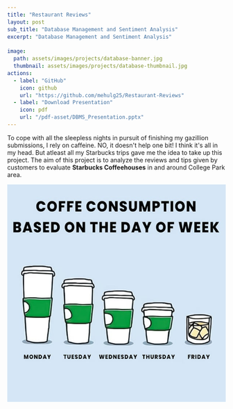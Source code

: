 ```yaml
---
title: "Restaurant Reviews"
layout: post
sub_title: "Database Management and Sentiment Analysis"
excerpt: "Database Management and Sentiment Analysis"

image: 
  path: assets/images/projects/database-banner.jpg
  thumbnail: assets/images/projects/database-thumbnail.jpg
actions:
  - label: "GitHub"
    icon: github
    url: "https://github.com/mehulg25/Restaurant-Reviews"
  - label: "Download Presentation"
    icon: pdf
    url: "/pdf-asset/DBMS_Presentation.pptx"
---
```

To cope with all the sleepless nights in pursuit of finishing my gazillion submissions, I rely on caffeine. 
NO, it doesn't help one bit! I think it's all in my head. But atleast all my Starbucks trips gave me the idea to take up this project. The aim of this project is to analyze the reviews and tips given by customers to evaluate __Starbucks Coffeehouses__ in and around College Park area.

![starbucks-image](/assets/images/projects/starbucks.jpg)